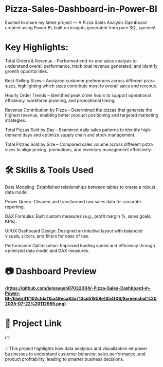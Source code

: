 # Pizza-Sales-Dashboard-in-Power-BI
Excited to share my latest project — A Pizza Sales Analysis Dashboard created using Power BI, built on insights generated from pure SQL queries! 
# Key Highlights:
Total Orders & Revenue – Performed end-to-end sales analysis to understand overall performance, track total revenue generated, and identify growth opportunities.

Best-Selling Sizes – Analyzed customer preferences across different pizza sizes, highlighting which sizes contribute most to overall sales and revenue.

Hourly Order Trends – Identified peak order hours to support operational efficiency, workforce planning, and promotional timing.

Revenue Contribution by Pizza – Determined the pizzas that generate the highest revenue, enabling better product positioning and targeted marketing strategies.

Total Pizzas Sold by Day – Examined daily sales patterns to identify high-demand days and optimize supply chain and stock management.

Total Pizzas Sold by Size – Compared sales volume across different pizza sizes to align pricing, promotions, and inventory management effectively.
 
# 🛠️ Skills & Tools Used

Data Modeling: Established relationships between tables to create a robust data model.

Power Query: Cleaned and transformed raw sales data for accurate reporting.

DAX Formulas: Built custom measures (e.g., profit margin %, sales goals, KPIs).

UI/UX Dashboard Design: Designed an intuitive layout with balanced visuals, slicers, and filters for ease of use.

Performance Optimization: Improved loading speed and efficiency through optimized data model and DAX measures.  

# 📷 Dashboard Preview

**(https://github.com/iamayush07032004/-Pizza-Sales-Dashboard-in-Power-BI-/blob/41f102cfdaf15a49eca83a713cd51959e1054f06/Screenshot%202025-07-22%20112959.png)**

# 🔗 Project Link

👉 




💡 This project highlights how data analytics and visualization empower businesses to understand customer behavior, sales performance, and product profitability, leading to smarter business decisions.
